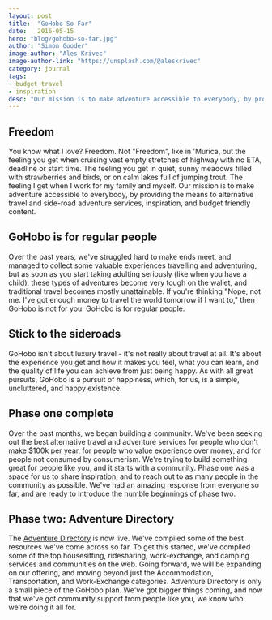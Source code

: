 ```yaml
---
layout: post
title:  "GoHobo So Far"
date:   2016-05-15
hero: "blog/gohobo-so-far.jpg"
author: "Simon Gooder"
image-author: "Ales Krivec"
image-author-link: "https://unsplash.com/@aleskrivec"
category: journal
tags: 
- budget travel
- inspiration
desc: "Our mission is to make adventure accessible to everybody, by providing the means to alternative travel and side-road adventure services."
---
```


## Freedom  
You know what I love? Freedom. Not "Freedom", like in 'Murica, but the feeling you get when cruising vast empty stretches of highway with no ETA, deadline or start time. The feeling you get in quiet, sunny meadows filled with strawberries and birds, or on calm lakes full of jumping trout. The feeling I get when I work for my family and myself. Our mission is to make adventure accessible to everybody, by providing the means to alternative travel and side-road adventure services, inspiration, and budget friendly content.  

## GoHobo is for regular people
Over the past years, we've struggled hard to make ends meet, and managed to collect some valuable experiences travelling and adventuring, but as soon as you start taking adulting seriously (like when you have a child), these types of adventures become very tough on the wallet, and traditional travel becomes mostly unattainable. If you're thinking "Nope, not me. I've got enough money to travel the world tomorrow if I want to," then GoHobo is not for you. GoHobo is for regular people.    

## Stick to the sideroads
GoHobo isn't about luxury travel - it's not really about travel at all. It's about the experience you get and how it makes you feel, what you can learn, and the quality of life you can achieve from just being happy. As with all great pursuits, GoHobo is a pursuit of happiness, which, for us, is a simple, uncluttered, and happy existence.   

## Phase one complete
Over the past months, we began building a community. We've been seeking out the best alternative travel and adventure services for people who don't make $100k per year, for people who value experience over money, and for people not consumed by consumerism. We're trying to build something great for people like you, and it starts with a community. Phase one was a space for us to share inspiration, and to reach out to as many people in the community as possible. We've had an amazing response from everyone so far, and are ready to introduce the humble beginnings of phase two.  

## Phase two: Adventure Directory
The [Adventure Directory](http://gohobo.co/adventure-directory) is now live. We've compiled some of the best resources we've come across so far. To get this started, we've compiled some of the top housesitting, ridesharing, work-exchange, and camping services and communities on the web. Going forward, we will be expanding on our offering, and moving beyond just the Accommodation, Transportation, and Work-Exchange categories. Adventure Directory is only a small piece of the GoHobo plan. We've got bigger things coming, and now that we've got community support from people like you, we know who we're doing it all for.  